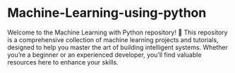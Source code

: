 # Machine-Learning-using-python
Welcome to the Machine Learning with Python repository! 🚀  This repository is a comprehensive collection of machine learning projects and tutorials, designed to help you master the art of building intelligent systems. Whether you’re a beginner or an experienced developer, you’ll find valuable resources here to enhance your skills.
